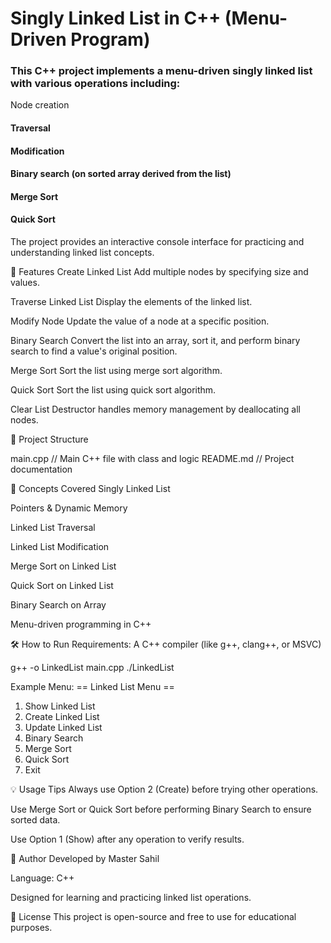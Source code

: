 # Singly Linked List in C++ (Menu-Driven Program) <br>
### This C++ project implements a menu-driven singly linked list with various operations including:

Node creation
#### Traversal
#### Modification
#### Binary search (on sorted array derived from the list)
#### Merge Sort
#### Quick Sort  <br>

The project provides an interactive console interface for practicing and understanding linked list concepts.

🚀 Features
Create Linked List
Add multiple nodes by specifying size and values.

Traverse Linked List
Display the elements of the linked list.

Modify Node
Update the value of a node at a specific position.

Binary Search
Convert the list into an array, sort it, and perform binary search to find a value's original position.

Merge Sort
Sort the list using merge sort algorithm.

Quick Sort
Sort the list using quick sort algorithm.

Clear List
Destructor handles memory management by deallocating all nodes.

📂 Project Structure

main.cpp         // Main C++ file with class and logic
README.md              // Project documentation

🧠 Concepts Covered
Singly Linked List

Pointers & Dynamic Memory

Linked List Traversal

Linked List Modification

Merge Sort on Linked List

Quick Sort on Linked List

Binary Search on Array

Menu-driven programming in C++

🛠️ How to Run
Requirements:
A C++ compiler (like g++, clang++, or MSVC)

g++ -o LinkedList main.cpp
./LinkedList

Example Menu:
== Linked List Menu ==
1. Show Linked List
2. Create Linked List
3. Update Linked List
4. Binary Search
5. Merge Sort
6. Quick Sort
0. Exit

💡 Usage Tips
Always use Option 2 (Create) before trying other operations.

Use Merge Sort or Quick Sort before performing Binary Search to ensure sorted data.

Use Option 1 (Show) after any operation to verify results.

📘 Author
Developed by Master Sahil

Language: C++

Designed for learning and practicing linked list operations.

📄 License
This project is open-source and free to use for educational purposes.